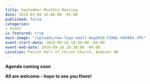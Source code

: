```yaml
---
title: September Monthly Meeting
date: 2019-01-08 16:06:00 -05:00
published: false
categories:
- event
is featured: true
main-image: "/uploads/new-logo-small-Aug2018-FINAL-b4b904.JPG"
event-start-date: 2019-09-26 18:30:00 -04:00
event-end-date: 2019-09-26 20:30:00 -04:00
Location: Parish Hall of Christ Church, Andover MA
---
```


**Agenda coming soon**

**All are welcome - hope to see you there!**